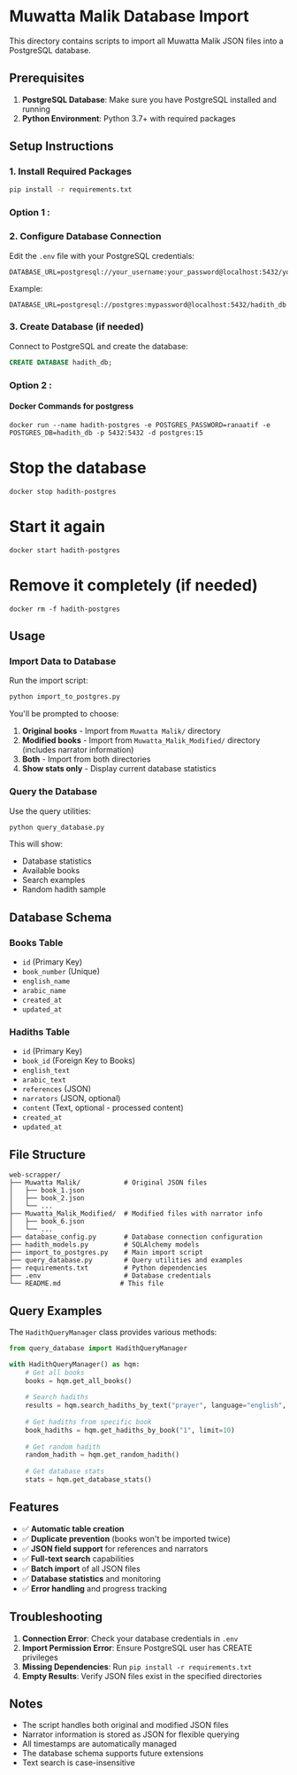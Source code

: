 # Muwatta Malik Database Import

This directory contains scripts to import all Muwatta Malik JSON files into a PostgreSQL database.

## Prerequisites

1. **PostgreSQL Database**: Make sure you have PostgreSQL installed and running
2. **Python Environment**: Python 3.7+ with required packages

## Setup Instructions

### 1. Install Required Packages

```bash
pip install -r requirements.txt
```


### Option 1 :
### 2. Configure Database Connection

Edit the `.env` file with your PostgreSQL credentials:

```env
DATABASE_URL=postgresql://your_username:your_password@localhost:5432/your_database_name
```

Example:
```env
DATABASE_URL=postgresql://postgres:mypassword@localhost:5432/hadith_db
```

### 3. Create Database (if needed)

Connect to PostgreSQL and create the database:

```sql
CREATE DATABASE hadith_db;
```

### Option 2 : 


#### Docker Commands for postgress
```
docker run --name hadith-postgres -e POSTGRES_PASSWORD=ranaatif -e POSTGRES_DB=hadith_db -p 5432:5432 -d postgres:15
```

# Stop the database
```
docker stop hadith-postgres
```

# Start it again
```
docker start hadith-postgres
```
# Remove it completely (if needed)
```
docker rm -f hadith-postgres
```
## Usage

### Import Data to Database

Run the import script:

```bash
python import_to_postgres.py
```

You'll be prompted to choose:
1. **Original books** - Import from `Muwatta Malik/` directory
2. **Modified books** - Import from `Muwatta_Malik_Modified/` directory (includes narrator information)
3. **Both** - Import from both directories
4. **Show stats only** - Display current database statistics

### Query the Database

Use the query utilities:

```bash
python query_database.py
```

This will show:
- Database statistics
- Available books
- Search examples
- Random hadith sample

## Database Schema

### Books Table
- `id` (Primary Key)
- `book_number` (Unique)
- `english_name`
- `arabic_name`
- `created_at`
- `updated_at`

### Hadiths Table
- `id` (Primary Key)
- `book_id` (Foreign Key to Books)
- `english_text`
- `arabic_text`
- `references` (JSON)
- `narrators` (JSON, optional)
- `content` (Text, optional - processed content)
- `created_at`
- `updated_at`

## File Structure

```
web-scrapper/
├── Muwatta Malik/           # Original JSON files
│   ├── book_1.json
│   ├── book_2.json
│   └── ...
├── Muwatta_Malik_Modified/  # Modified files with narrator info
│   ├── book_6.json
│   └── ...
├── database_config.py       # Database connection configuration
├── hadith_models.py         # SQLAlchemy models
├── import_to_postgres.py    # Main import script
├── query_database.py        # Query utilities and examples
├── requirements.txt         # Python dependencies
├── .env                     # Database credentials
└── README.md               # This file
```

## Query Examples

The `HadithQueryManager` class provides various methods:

```python
from query_database import HadithQueryManager

with HadithQueryManager() as hqm:
    # Get all books
    books = hqm.get_all_books()
    
    # Search hadiths
    results = hqm.search_hadiths_by_text("prayer", language="english", limit=5)
    
    # Get hadiths from specific book
    book_hadiths = hqm.get_hadiths_by_book("1", limit=10)
    
    # Get random hadith
    random_hadith = hqm.get_random_hadith()
    
    # Get database stats
    stats = hqm.get_database_stats()
```

## Features

- ✅ **Automatic table creation**
- ✅ **Duplicate prevention** (books won't be imported twice)
- ✅ **JSON field support** for references and narrators
- ✅ **Full-text search** capabilities
- ✅ **Batch import** of all JSON files
- ✅ **Database statistics** and monitoring
- ✅ **Error handling** and progress tracking

## Troubleshooting

1. **Connection Error**: Check your database credentials in `.env`
2. **Import Permission Error**: Ensure PostgreSQL user has CREATE privileges
3. **Missing Dependencies**: Run `pip install -r requirements.txt`
4. **Empty Results**: Verify JSON files exist in the specified directories

## Notes

- The script handles both original and modified JSON files
- Narrator information is stored as JSON for flexible querying
- All timestamps are automatically managed
- The database schema supports future extensions
- Text search is case-insensitive
